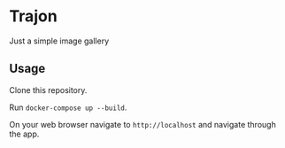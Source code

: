 # Trajon

Just a simple image gallery

## Usage
Clone this repository.

Run `docker-compose up --build`.

On your web browser navigate to `http://localhost` and navigate through the app.

